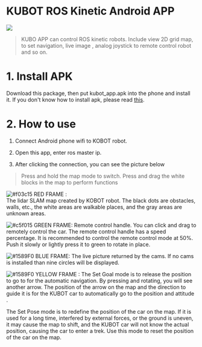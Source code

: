 # KUBOT ROS Kinetic Android APP

![](https://img.onl/ZLiQM0)

>KUBO APP can control ROS kinetic robots. Include view 2D grid map, to set navigation, live image , analog joystick to remote control robot and so on.

# 1. Install APK
Download this package, then put kubot_app.apk into the phone and install it. If you don't know how to install apk, please read [this](https://sites.google.com/site/lohos2nchu/shou-jiapp-ying-yong/install-apk-apps).

# 2. How to use
1. Connect Android phone wifi to KOBOT robot.
2. Open this app, enter ros master ip. 

3. After clicking the connection, you can see the picture below



>Press and hold the map mode to switch. Press and drag the white blocks in the map to perform functions

![#f03c15](https://placehold.it/20/f03c15/000000?text=+) RED FRAME :  
The lidar SLAM map created by KOBOT robot. The black dots are obstacles, walls, etc., the white areas are walkable places, and the gray areas are unknown areas.

![#c5f015](https://placehold.it/20/c5f015/000000?text=+) GREEN FRAME: 
Remote control handle. You can click and drag to remotely control the car. The remote control handle has a speed percentage. It is recommended to control the remote control mode at 50%. Push it slowly or lightly press it to green to rotate in place.

![#1589F0](https://placehold.it/20/1589F0/000000?text=+) BLUE FRAME:
The live picture returned by the cams. If no cams is installed than nine circles will be displayed.

![#1589F0](https://placehold.it/20/FFFFF/000000?text=+) YELLOW FRAME :
The Set Goal mode is to release the position to go to for the automatic navigation. By pressing and rotating, you will see another arrow. The position of the arrow on the map and the direction to guide it is for the KUBOT car to automatically go to the position and attitude .

The Set Pose mode is to redefine the position of the car on the map. If it is used for a long time, interfered by external forces, or the ground is uneven, it may cause the map to shift, and the KUBOT car will not know the actual position, causing the car to enter a trek. Use this mode to reset the position of the car on the map.

